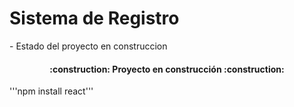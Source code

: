 <h1>Sistema de Registro</h1>
- Estado del proyecto en construccion

<h4 align="center">
:construction: Proyecto en construcción :construction:
</h4>
'''npm install react'''


